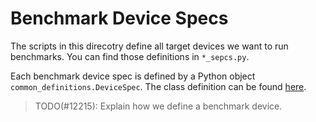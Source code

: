 Benchmark Device Specs
======================

The scripts in this direcotry define all target devices we want to run
benchmarks. You can find those definitions in `*_sepcs.py`.

Each benchmark device spec is defined by a Python object
`common_definitions.DeviceSpec`. The class definition can be found
[here](/build_tools/python/e2e_test_framework/definitions/common_definitions.py).

> TODO(#12215): Explain how we define a benchmark device.
